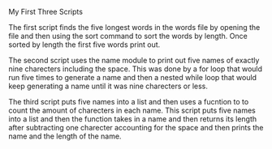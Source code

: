 My First Three Scripts 

The first script finds the five longest words in the words file by opening the file and then using the sort command to sort the words by length. Once sorted by length
the first five words print out. 

The second script uses the name module to print out five names of exactly nine charecters including the space. This was done by a for loop that would run five times to 
generate a name and then a nested while loop that would keep generating a name until it was nine charecters or less. 

The third script puts five names into a list and then uses a fucntion to to count the amount of charecters in each name. This script puts five names into a list and then
the function takes in a name and then returns its length after subtracting one charecter accounting for the space and then prints the name and the length of the name.
